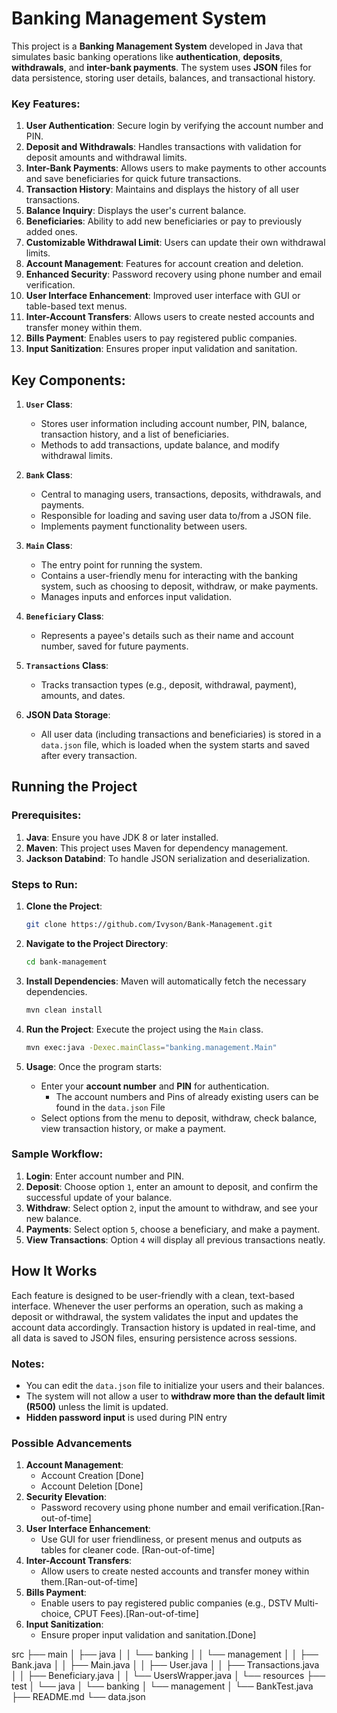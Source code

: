 # Banking Management System 

This project is a **Banking Management System** developed in Java that simulates basic banking operations like **authentication**, **deposits**, **withdrawals**, and **inter-bank payments**. The system uses **JSON** files for data persistence, storing user details, balances, and transactional history.

### Key Features:
1. **User Authentication**: Secure login by verifying the account number and PIN.
2. **Deposit and Withdrawals**: Handles transactions with validation for deposit amounts and withdrawal limits.
3. **Inter-Bank Payments**: Allows users to make payments to other accounts and save beneficiaries for quick future transactions.
4. **Transaction History**: Maintains and displays the history of all user transactions.
5. **Balance Inquiry**: Displays the user's current balance.
6. **Beneficiaries**: Ability to add new beneficiaries or pay to previously added ones.
7. **Customizable Withdrawal Limit**: Users can update their own withdrawal limits.
8. **Account Management**: Features for account creation and deletion.
9. **Enhanced Security**: Password recovery using phone number and email verification.
10. **User Interface Enhancement**: Improved user interface with GUI or table-based text menus.
11. **Inter-Account Transfers**: Allows users to create nested accounts and transfer money within them.
12. **Bills Payment**: Enables users to pay registered public companies.
13. **Input Sanitization**: Ensures proper input validation and sanitation.

## Key Components:

1. **`User` Class**: 
   - Stores user information including account number, PIN, balance, transaction history, and a list of beneficiaries.
   - Methods to add transactions, update balance, and modify withdrawal limits.
   
2. **`Bank` Class**:
   - Central to managing users, transactions, deposits, withdrawals, and payments.
   - Responsible for loading and saving user data to/from a JSON file.
   - Implements payment functionality between users.
   
3. **`Main` Class**:
   - The entry point for running the system.
   - Contains a user-friendly menu for interacting with the banking system, such as choosing to deposit, withdraw, or make payments.
   - Manages inputs and enforces input validation.
   
4. **`Beneficiary` Class**:
   - Represents a payee's details such as their name and account number, saved for future payments.

5. **`Transactions` Class**:
   - Tracks transaction types (e.g., deposit, withdrawal, payment), amounts, and dates.
   
6. **JSON Data Storage**:
   - All user data (including transactions and beneficiaries) is stored in a `data.json` file, which is loaded when the system starts and saved after every transaction.

## Running the Project

### Prerequisites:
1. **Java**: Ensure you have JDK 8 or later installed.
2. **Maven**: This project uses Maven for dependency management.
3. **Jackson Databind**: To handle JSON serialization and deserialization.

### Steps to Run:
1. **Clone the Project**:
   ```bash
   git clone https://github.com/Ivyson/Bank-Management.git
   ```
2. **Navigate to the Project Directory**:
   ```bash
   cd bank-management
   ```
3. **Install Dependencies**:
   Maven will automatically fetch the necessary dependencies.
   ```bash
   mvn clean install
   ```
4. **Run the Project**:
   Execute the project using the `Main` class.
   ```bash
   mvn exec:java -Dexec.mainClass="banking.management.Main"
   ```
   
5. **Usage**:
   Once the program starts:
   - Enter your **account number** and **PIN** for authentication.
      - The account numbers and Pins of already existing users can be found in the `data.json` File
   - Select options from the menu to deposit, withdraw, check balance, view transaction history, or make a payment.

### Sample Workflow:
1. **Login**: Enter account number and PIN.
2. **Deposit**: Choose option `1`, enter an amount to deposit, and confirm the successful update of your balance.
3. **Withdraw**: Select option `2`, input the amount to withdraw, and see your new balance.
4. **Payments**: Select option `5`, choose a beneficiary, and make a payment.
5. **View Transactions**: Option `4` will display all previous transactions neatly.

## How It Works
Each feature is designed to be user-friendly with a clean, text-based interface. Whenever the user performs an operation, such as making a deposit or withdrawal, the system validates the input and updates the account data accordingly. Transaction history is updated in real-time, and all data is saved to JSON files, ensuring persistence across sessions.

### Notes:
- You can edit the `data.json` file to initialize your users and their balances.
- The system will not allow a user to **withdraw more than the default limit (R500)** unless the limit is updated.
- **Hidden password input** is used during PIN entry

### Possible Advancements 
1. **Account Management**:
   - Account Creation   [Done]
   - Account Deletion [Done]
2. **Security Elevation**:
   - Password recovery using phone number and email verification.[Ran-out-of-time]
3. **User Interface Enhancement**:
   - Use GUI for user friendliness, or present menus and outputs as tables for cleaner code. [Ran-out-of-time]
4. **Inter-Account Transfers**:
   - Allow users to create nested accounts and transfer money within them.[Ran-out-of-time]
5. **Bills Payment**:
   - Enable users to pay registered public companies (e.g., DSTV Multi-choice, CPUT Fees).[Ran-out-of-time]
6. **Input Sanitization**:
   - Ensure proper input validation and sanitation.[Done]


src
├── main
│   ├── java
│   │   └── banking
│   │       └── management
│   │           ├── Bank.java
│   │           ├── Main.java
│   │           ├── User.java
│   │           ├── Transactions.java
│   │           ├── Beneficiary.java
│   │           └── UsersWrapper.java
│   └── resources
├── test
│   └── java
│       └── banking
│           └── management
│               └── BankTest.java
├── README.md
└── data.json